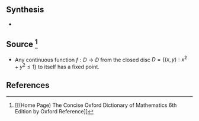 ## Synthesis
- 
## Source [^1]
- Any continuous function $f: D \rightarrow D$ from the closed disc $D=\left\{(x, y): x^{2}+y^{2} \leq 1\right\}$ to itself has a fixed point.
## References

[^1]: [[(Home Page) The Concise Oxford Dictionary of Mathematics 6th Edition by Oxford Reference]]